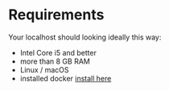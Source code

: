 # Requirements

Your localhost should looking ideally this way:

- Intel Core i5 and better
- more than 8 GB RAM
- Linux / macOS
- installed docker [install here](./.doc/docker.md)